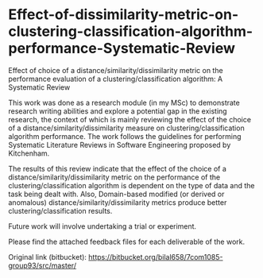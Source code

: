# Effect-of-dissimilarity-metric-on-clustering-classification-algorithm-performance-Systematic-Review
Effect of choice of a distance/similarity/dissimilarity metric on the performance evaluation of a clustering/classification algorithm: A Systematic Review

This work was done as a research module (in my MSc) to demonstrate research writing abilities and explore a potential gap in the existing research, the context of which is mainly reviewing the effect of the choice of a distance/similarity/dissimilarity measure on clustering/classification algorithm performance. The work follows the guidelines for performing Systematic Literature Reviews in Software Engineering proposed by Kitchenham.

The results of this review indicate that the effect of the choice of a distance/similarity/dissimilarity metric on the performance of the clustering/classification algorithm is dependent on the type of data and the task being dealt with. Also, Domain-based modified (or derived or anomalous) distance/similarity/dissimilarity metrics produce better clustering/classification results.

Future work will involve undertaking a trial or experiment.

Please find the attached feedback files for each deliverable of the work.

Original link (bitbucket): https://bitbucket.org/bilal658/7com1085-group93/src/master/
